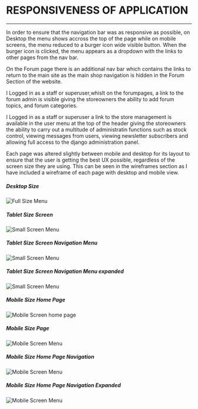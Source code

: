# RESPONSIVENESS OF APPLICATION
<hr>

In order to ensure that the navigation bar was as responsive as possible, on Desktop the menu shows accross the top of the page while on mobile screens, the menu reduced to a burger icon wide visible button. When the burger icon is clicked, the menu appears as a dropdown with the links to other pages from the nav bar. 

On the Forum page there is an additional nav bar which contains the links to return to the main site as the main shop navigation is hidden in the Forum Section of the website. 

I Logged in as a staff or superuser,whislt on the forumpages, a link to the forum admin is visible giving the storeowners the ability to add forum topics, and forum categories.

I Logged in as a staff or superuser a link to the store management is available in the user menu at the top of the header giving the storeowners the ability to carry out a multitude of administratin functions such as stock control, viewing messages from users, viewing newsletter subscribers and allowing full access to the django administration panel.

Each page was altered slightly between mobile and desktop for its layout to ensure that the user is getting the best UX possible, regardless of the screen size they are using. This can be seen in the wireframes section as I have included a wireframe of each page with desktop and mobile view. 

##### Desktop Size
![Full Size Menu](../media/readme/responsive_testing/full-size-home-screen.JPG "An example of how the menu looks on a desktop screen")

##### Tablet Size Screen
![Small Screen Menu](../media/readme/responsive_testing/medium-screen.JPG "An example of how the menu looks on a small/mobile screen")

##### Tablet Size Screen Navigation Menu
![Small Screen Menu](../media/readme/responsive_testing/medium-screen-burger-menu.JPG "An example of how the menu looks on a small/mobile screen")

##### Tablet Size Screen Navigation Menu expanded
![Small Screen Menu](../media/readme/responsive_testing/medium-screen-burger-menu-expanded.JPG "An example of how the menu looks on a small/mobile screen")

##### Mobile Size Home Page
![Mobile Screen home page](../media/readme/responsive_testing/small-screen.JPG "An example of how the home page looks on a mobile screen")

##### Mobile Size Page 
![Mobile Screen Menu](../media/readme/responsive_testing/very-small-screen.JPG "An example of how the menu looks on a mobile screen")

##### Mobile Size Home Page Navigation 
![Mobile Screen Menu](../media/readme/responsive_testing/small-screen.JPG "An example of how the menu looks on a mobile screen")

##### Mobile Size Home Page Navigation Expanded 
![Mobile Screen Menu](../media/readme/responsive_testing/very-small-screen-burger-menu-expanded.JPG "An example of how the menu looks on a mobile screen")
